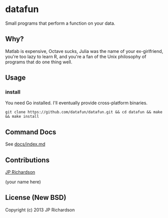 
datafun
=======

Small programs that perform a function on your data.



Why?
----

Matlab is expensive, Octave sucks, Julia was the name of your ex-girlfriend, you're too lazy to learn R, and you're a fan of the Unix philosophy of programs that do one thing well.


Usage
-----




### install

You need Go installed. I'll eventually provide cross-platform binaries.


    git clone https://github.com/datafun/datafun.git && cd datafun && make && make install



Command Docs
------------

See [docs/index.md](https://github.com/datafun/datafun/blob/master/docs/index.md)



Contributions
-------------

[JP Richardson](http://about.me/jprichardson)

(your name here)



License (New BSD)
----------------

Copyright (c) 2013 JP Richardson


